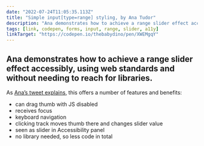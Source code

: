 ```yaml
---
date: "2022-07-24T11:05:35.113Z"
title: "Simple input[type=range] styling, by Ana Tudor"
description: "Ana demonstrates how to achieve a range slider effect accessibly"
tags: [link, codepen, forms, input, range, slider, a11y]
linkTarget: "https://codepen.io/thebabydino/pen/XWEMgqY"
---
```

Ana demonstrates how to achieve a range slider effect accessibly, using web standards and without needing to reach for libraries.
---

As [Ana’s tweet explains](https://twitter.com/anatudor/status/1549284325765554176), this offers a number of features and benefits:

- can drag thumb with JS disabled
- receives focus
- keyboard navigation
- clicking track moves thumb there and changes slider value
- seen as slider in Accessibility panel
- no library needed, so less code in total 
